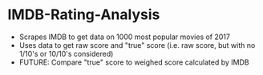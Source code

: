 # IMDB-Rating-Analysis
- Scrapes IMDB to get data on 1000 most popular movies of 2017
- Uses data to get raw score and "true" score (i.e. raw score, but with no 1/10's or 10/10's considered)
- FUTURE: Compare "true" score to weighed score calculated by IMDB